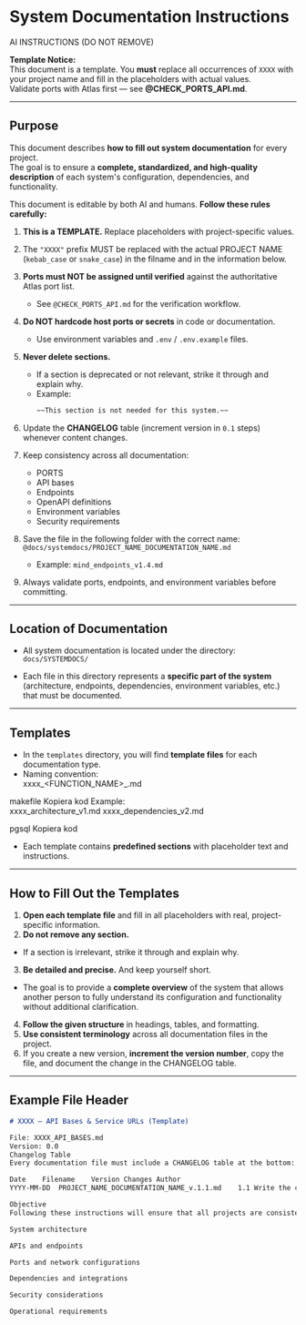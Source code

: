 # System Documentation Instructions  

AI INSTRUCTIONS (DO NOT REMOVE)

**Template Notice:**  
This document is a template. You **must** replace all occurrences of `XXXX` with your project name and fill in the placeholders with actual values.  
Validate ports with Atlas first — see **@CHECK_PORTS_API.md**.  

---

## Purpose  

This document describes **how to fill out system documentation** for every project.  
The goal is to ensure a **complete, standardized, and high-quality description** of each system's configuration, dependencies, and functionality.  

This document is editable by both AI and humans. **Follow these rules carefully:**  

1. **This is a TEMPLATE.** Replace placeholders with project-specific values.  
2. The `"XXXX"` prefix MUST be replaced with the actual PROJECT NAME (`kebab_case` or `snake_case`) in the filname and in the information below.  
3. **Ports must NOT be assigned until verified** against the authoritative Atlas port list.  
   
   - See `@CHECK_PORTS_API.md` for the verification workflow.  
4. **Do NOT hardcode host ports or secrets** in code or documentation.  
   
   - Use environment variables and `.env` / `.env.example` files.  
5. **Never delete sections.**  
   
   - If a section is deprecated or not relevant, strike it through and explain why.  
   - Example:  
     ```markdown
     ~~This section is not needed for this system.~~
     ```
6. Update the **CHANGELOG** table (increment version in `0.1` steps) whenever content changes.  
7. Keep consistency across all documentation:  
   - PORTS  
   - API bases  
   - Endpoints  
   - OpenAPI definitions  
   - Environment variables  
   - Security requirements  
8. Save the file in the following folder with the correct name:  
   `@docs/systemdocs/PROJECT_NAME_DOCUMENTATION_NAME.md`  
   
   - Example: `mind_endpoints_v1.4.md`  
9. Always validate ports, endpoints, and environment variables before committing.  

---

## Location of Documentation  

- All system documentation is located under the directory:  
  `docs/SYSTEMDOCS/`  

- Each file in this directory represents a **specific part of the system** (architecture, endpoints, dependencies, environment variables, etc.) that must be documented.  

---

## Templates  

- In the `templates` directory, you will find **template files** for each documentation type.  
- Naming convention:  
xxxx_<FUNCTION_NAME>_<version>.md

makefile
Kopiera kod
Example:  
xxxx_architecture_v1.md
xxxx_dependencies_v2.md

pgsql
Kopiera kod

- Each template contains **predefined sections** with placeholder text and instructions.  

---

## How to Fill Out the Templates  

1. **Open each template file** and fill in all placeholders with real, project-specific information.  
2. **Do not remove any section.**  
 - If a section is irrelevant, strike it through and explain why.  
3. **Be detailed and precise.**  And keep yourself short.
 - The goal is to provide a **complete overview** of the system that allows another person to fully understand its configuration and functionality without additional clarification.  
4. **Follow the given structure** in headings, tables, and formatting.  
5. **Use consistent terminology** across all documentation files in the project.  
6. If you create a new version, **increment the version number**, copy the file, and document the change in the CHANGELOG table.  

---

## Example File Header  

```markdown
# XXXX — API Bases & Service URLs (Template)

File: XXXX_API_BASES.md  
Version: 0.0
Changelog Table
Every documentation file must include a CHANGELOG table at the bottom:

Date	Filename	Version	Changes	Author
YYYY-MM-DD	PROJECT_NAME_DOCUMENTATION_NAME_v.1.1.md	1.1	Write the changes that are made in the file here	If you are an agent, write what agent you are (example - Gemini, ChatGPT-5)

Objective
Following these instructions will ensure that all projects are consistently documented, version-controlled, and fully traceable — making it easy for developers, project managers, and stakeholders to understand:

System architecture

APIs and endpoints

Ports and network configurations

Dependencies and integrations

Security considerations

Operational requirements
